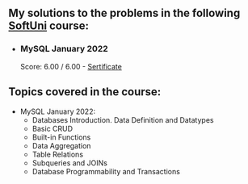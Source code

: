 ## My solutions to the problems in the following [SoftUni](https://softuni.bg) course:

- ### MySQL January 2022
  Score: 6.00 / 6.00 - [Sertificate](https://softuni.bg/certificates/details/123562/2fcf419f)

## Topics covered in the course:

- MySQL January 2022:
  - Databases Introduction. Data Definition and Datatypes
  - Basic CRUD
  - Built-in Functions
  - Data Aggregation
  - Table Relations
  - Subqueries and JOINs
  - Database Programmability and Transactions